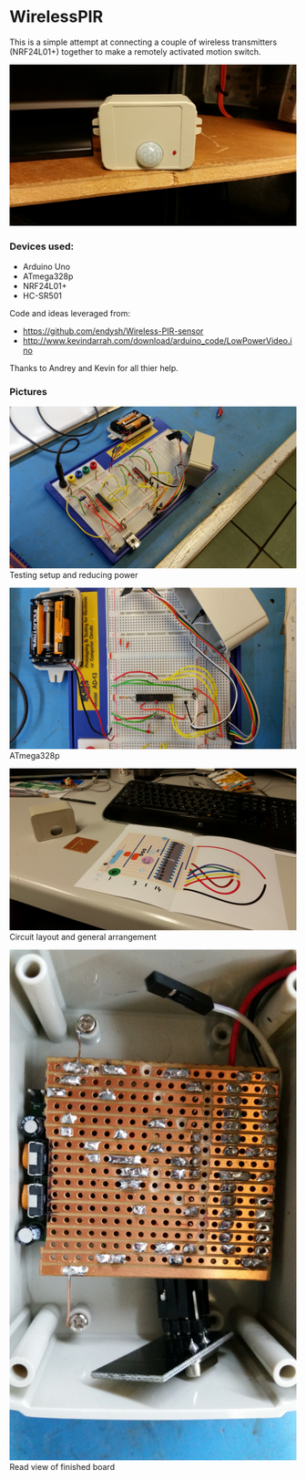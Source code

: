 # WirelessPIR

This is a simple attempt at connecting a couple of wireless transmitters (NRF24L01+) together to make a remotely activated motion switch.

![Finished product](/pictures/finished.jpg)

### Devices used:

- Arduino Uno
- ATmega328p
- NRF24L01+
- HC-SR501

Code and ideas leveraged from:

- https://github.com/endysh/Wireless-PIR-sensor
- http://www.kevindarrah.com/download/arduino_code/LowPowerVideo.ino

Thanks to Andrey and Kevin for all thier help.

### Pictures

![prototyping](/pictures/prototype.jpg)
Testing setup and reducing power<br>

![close up](/pictures/close.jpg)
ATmega328p<br>

![circuit](/pictures/board.jpg)
Circuit layout and general arrangement</br>

![internal layout](/pictures/internal.jpg)
Read view of finished board<br>
